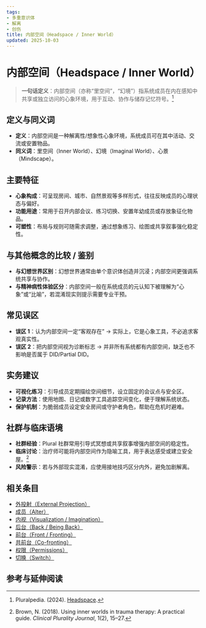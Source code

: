 ```yaml
---
tags:
- 多重意识体
- 解离
- 创伤
title: 内部空间（Headspace / Inner World）
updated: 2025-10-03
---
```


# 内部空间（Headspace / Inner World）

> **一句话定义**：内部空间（亦称“里空间”，“幻境”）指系统成员在内在感知中共享或独立访问的心象环境，用于互动、协作与储存记忆符号。[^pluralpedia-headspace]

## 定义与同义词

- **定义**：内部空间是一种解离性/想象性心象环境，系统成员可在其中活动、交流或安置物品。
- **同义词**：里空间（Inner World）、幻境（Imaginal World）、心景（Mindscape）。

## 主要特征

- **心象构成**：可呈现房间、城市、自然景观等多样形式，往往反映成员的心理状态与偏好。
- **功能用途**：常用于召开内部会议、练习切换、安置年幼成员或存放象征化物品。
- **可塑性**：布局与规则可随需求调整，通过想象练习、绘图或共享叙事强化稳定性。

## 与其他概念的比较 / 鉴别

- **与幻想世界区别**：幻想世界通常由单个意识体创造并沉浸；内部空间更强调系统共享与协作。
- **与精神病性体验区分**：内部空间一般在系统成员的元认知下被理解为“心象”或“比喻”，若混淆现实则提示需要专业干预。

## 常见误区

- **误区 1**：认为内部空间一定“客观存在” → 实际上，它是心象工具，不必追求客观真实性。
- **误区 2**：把内部空间视为诊断标志 → 并非所有系统都有内部空间，缺乏也不影响是否属于 DID/Partial DID。

## 实务建议

- **可视化练习**：引导成员定期描绘空间细节，设立固定的会议点与安全区。
- **记录方法**：使用地图、日记或数字工具追踪空间变化，便于理解系统状态。
- **保护机制**：为脆弱成员设定安全房间或守护者角色，帮助在危机时避难。

## 社群与临床语境

- **社群经验**：Plural 社群常用引导式冥想或共享叙事增强内部空间的稳定性。
- **临床讨论**：治疗师可能将内部空间作为隐喻工具，用于表达感受或建立安全屋。[^brown2018]
- **风险警示**：若与外部现实混淆，应使用接地技巧区分内外，避免加剧解离。

## 相关条目

- [外投射（External Projection）](External-Projection.md)
- [成员（Alter）](Alter.md)
- [内视（Visualization / Imagination）](Visualization-Imagination.md)
- [后台（Back / Being Back）](Back-Being-Back.md)
- [前台（Front / Fronting）](Front-Fronting.md)
- [共前台（Co-fronting）](Co-Fronting.md)
- [权限（Permissions）](Permissions.md)
- [切换（Switch）](Switch.md)

## 参考与延伸阅读

[^pluralpedia-headspace]: Pluralpedia. (2024). [Headspace](https://pluralpedia.org/w/Headspace).

[^brown2018]: Brown, N. (2018). Using inner worlds in trauma therapy: A practical guide. _Clinical Plurality Journal_, 1(2), 15–27.
